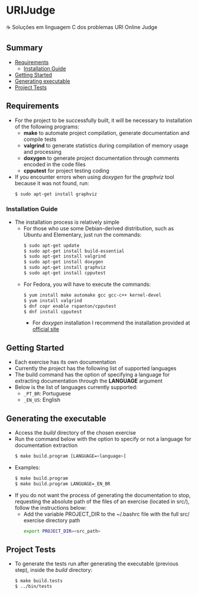 # URIJudge
:coffee: Soluções em linguagem C dos problemas URI Online Judge

## Summary

- [Requirements](#requirements)
    - [Installation Guide](#installation)
- [Getting Started](#orientations)
- [Generating executable](#executable)
- [Project Tests](#tests)

## <span id='requirements'>Requirements</span>

- For the project to be successfully built, it will be necessary to
  installation of the following programs:
    - __make__ to automate project compilation,
      generate documentation and compile tests
    - __valgrind__ to generate statistics during compilation
      of memory usage and processing
    - __doxygen__ to generate project documentation through
      comments encoded in the code files
    - __cpputest__ for project testing coding
- If you encounter errors when using _doxygen_ for the _graphviz_ tool
  because it was not found, run:
  ``` sh
  $ sudo apt-get install graphviz
  ```

### <span id='installation'>Installation Guide</span>

- The installation process is relatively simple
    - For those who use some Debian-derived distribution, such as
      Ubuntu and Elementary, just run the commands:
      ``` sh
      $ sudo apt-get update
      $ sudo apt-get install build-essential
      $ sudo apt-get install valgrind
      $ sudo apt-get install doxygen
      $ sudo apt-get install graphviz
      $ sudo apt-get install cpputest
      ```
    - For Fedora, you will have to execute the commands:
      ``` sh
      $ yum install make automake gcc gcc-c++ kernel-devel
      $ yum install valgrind
      $ dnf copr enable rspanton/cpputest
      $ dnf install cpputest
      ```
      - For _doxygen_ installation I recommend the
       installation provided at [official site](http://www.doxygen.nl/manual/install.html)

## <span id='orientations'>Getting Started</span>

- Each exercise has its own documentation
- Currently the project has the following list of supported languages
- The build command has the option of specifying a language
  for extracting documentation through the __LANGUAGE__ argument
- Below is the list of languages ​​currently supported:
    - `_PT_BR`: Portuguese
    - `_EN_US`: English

## <span id='executable'>Generating the executable</span>

- Access the _build_ directory of the chosen exercise
- Run the command below with the option to specify or not
  a language for documentation extraction
  ``` sh
  $ make build.program [LANGUAGE=<language>]
  ```
- Examples:
  ``` sh
  $ make build.program
  $ make build.program LANGUAGE=_EN_BR
  ```
- If you do not want the process of generating the documentation to stop,
  requesting the absolute path of the files of an exercise
  (located in src/), follow the instructions below:
    - Add the variable PROJECT_DIR to the ~/.bashrc file with the
      full src/ exercise directory path
      ``` sh
      export PROJECT_DIR=<src_path>
      ```

## <span id='tests'>Project Tests</span>

- To generate the tests run after generating the executable
  (previous step), inside the _build_ directory:
  ``` sh
  $ make build.tests
  $ ../bin/tests
  ```
